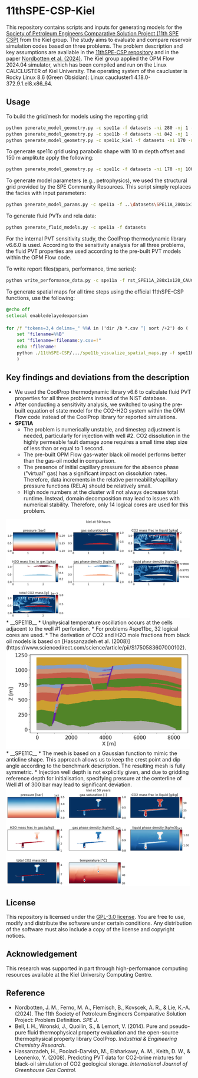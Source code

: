 # 11thSPE-CSP-Kiel
This repository contains scripts and inputs for generating models for the [Society of Petroleum Engineers Comparative Solution Project (11th SPE CSP)](https://github.com/Simulation-Benchmarks/11thSPE-CSP) from the Kiel group. The study aims to evaluate and compare reservoir simulation codes based on three problems. The problem description and key assumptions are available in the [11thSPE-CSP repository](https://github.com/Simulation-Benchmarks/11thSPE-CSP) and in the paper [Nordbotten et al. (2024)](https://doi.org/10.2118/218015-PA).
The Kiel group applied the OPM Flow 2024.04 simulator, which has been compiled and run on the Linux CAUCLUSTER of Kiel University. The operating system of the caucluster is Rocky Linux 8.6 (Green Obsidian): Linux caucluster1 4.18.0-372.9.1.el8.x86_64.

## Usage

To build the grid/mesh for models using the reporting grid:

```bash
python generate_model_geometry.py -c spe11a -f datasets -ni 280 -nj 1 -nk 120 -dx 0.01 -dy 0.01 -dz 0.01 -z0 0
python generate_model_geometry.py -c spe11b -f datasets -ni 842 -nj 1 -nk 120 -dx 10 -dy 1 -dz 10 -z0 0
python generate_model_geometry.py -c spe11c_kiel -f datasets -ni 170 -nj 100 -nk 120 -dx 50 -dy 50 -dz 10 -z0 500
```

To generate spe11c grid using parabolic shape with 10 m depth offset and 150 m amplitute apply the following:
```bash
python generate_model_geometry.py -c spe11c -f datasets -ni 170 -nj 100 -nk 120 -dx 50 -dy 50 -dz 10 -z0 150
```

To generate model parameters (e.g., petrophysics), we used the structural grid provided by the SPE Community Resources. This script simply replaces the facies with input parameters:
```bash
python generate_model_params.py -c spe11a -f ..\datasets\SPE11A_280x1x120.vtu
```

To generate fluid PVTx and rela data:
```bash
python generate_fluid_models.py -c spe11a -f datasets
```
For the internal PVT sensitivity study, the CoolProp thermodynamic library v6.6.0 is used. According to the sensitivity analysis for all three problems, the fluid PVT properties are used according to the pre-built PVT models within the OPM Flow code.

To write report files(spars, performance, time series):
```bash
python write_performance_data.py -c spe11a -f rst_SPE11A_280x1x120_CAUCLUSTER
```

To generate spatial maps for all time steps using the official 11thSPE-CSP functions, use the following:

```bat
@echo off
setlocal enabledelayedexpansion

for /f "tokens=3,4 delims=_" %%A in ('dir /b *.csv ^| sort /+2') do (
    set "filename=%%B"
    set "filename=!filename:y.csv=!"
    echo !filename!
    python ./11thSPE-CSP/.../spe11b_visualize_spatial_maps.py -f spe11b -t !filename! -g kiel
    )
```

## Key findings and deviations from the description

* We used the CoolProp thermodynamic library v6.6 to calculate fluid PVT properties for all three problems instead of the NIST database. 
* After conducting a sensitivity analysis, we switched to using the pre-built equation of state model for the CO2-H2O system within the OPM Flow code instead of the CoolProp library for reported simulations. 
* __SPE11A__
  * The problem is numerically unstable, and timestep adjustment is needed, particularly for injection with well #2. CO2 dissolution in the highly permeable fault damage zone requires a small time step size of less than or equal to 1 second.
  * The pre-built OPM Flow gas-water black oil model performs better than the gas-oil model in comparison.
  * The presence of initial capillary pressure for the absence phase ("virtual" gas) has a significant impact on dissolution rates. Therefore, data increments in the relative permeability/capillary pressure functions (RELA) should be relatively small.
  * High node numbers at the cluster will not always decrease total runtime. Instead, domain decomposition may lead to issues with numerical stability. Therefore, only 14 logical cores are used for this problem.
<img src="figures/spe11a_kiel_50h.png" width="500">
* __SPE11B__
  * Unphysical temperature oscillation occurs at the cells adjacent to the well #1 perforation.
  * For problems #spe11bc, 32 logical cores are used.
  * The derivation of CO2 and H2O mole fractions from black oil models is based on [Hassanzadeh et al. (2008)](https://www.sciencedirect.com/science/article/pii/S1750583607000102).
  <img src="figures/spe11b_facies.png" width="500">
* __SPE11C__
  * The mesh is based on a Gaussian function to mimic the anticline shape. This approach allows us to keep the crest point and dip angle according to the benchmark description. The resulting mesh is fully symmetric.
  * Injection well depth is not explicitly given, and due to gridding reference depth for initialisation, specifying pressure at the centerline of Well #1 of 300 bar may lead to significant deviation.
<img src="figures/spe11c_kiel_50y.png" width="500">

## License
This repository is licensed under the [GPL-3.0 license](LICENSE). You are free to use, modify and distribute the software under certain conditions. Any distribution of the software must also include a copy of the license and copyright notices.

## Acknowledgement
This research was supported in part through high-performance computing resources available at the Kiel University Computing Centre.

## Reference
- Nordbotten, J. M., Ferno, M. A., Flemisch, B., Kovscek, A. R., & Lie, K.-A. (2024). The 11th Society of Petroleum Engineers Comparative Solution Project: Problem Definition. *SPE J*.
- Bell, I. H., Wronski, J., Quoilin, S., & Lemort, V. (2014). Pure and pseudo-pure fluid thermophysical property evaluation and the open-source thermophysical property library CoolProp. *Industrial & Engineering Chemistry Research*.
- Hassanzadeh, H., Pooladi-Darvish, M., Elsharkawy, A. M., Keith, D. W., & Leonenko, Y. (2008). Predicting PVT data for CO2–brine mixtures for black-oil simulation of CO2 geological storage. *International Journal of Greenhouse Gas Control*.